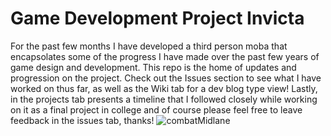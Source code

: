 # Game Development Project Invicta
For the past few months I have developed a third person moba that encapsolates some of the progress I have made over the past few years of game design and development. This repo is the home of updates and progression on the project. Check out the Issues section to see what I have worked on thus far, as well as the Wiki tab for a dev blog type view! Lastly, in the projects tab presents a timeline that I followed closely while working on it as a final project in college and of course please feel free to leave feedback in the issues tab, thanks!
![combatMidlane](https://user-images.githubusercontent.com/70648519/116911711-32b5d480-ac15-11eb-925b-caa41d09bab4.png)




